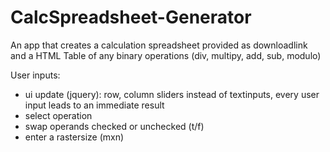 # CalcSpreadsheet-Generator

An app that creates a calculation spreadsheet provided as downloadlink and a HTML Table of any binary operations (div, multipy, add, sub, modulo)


User inputs:
+ ui update (jquery): row, column sliders instead of textinputs, every user input leads to an immediate result 
+ select operation
+ swap operands checked or unchecked (t/f)
+ enter a rastersize (mxn)
